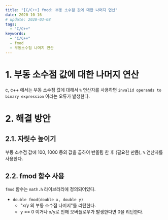 ```yaml
---
title: "[C/C++] fmod: 부동 소수점 값에 대한 나머지 연산"
date: 2020-10-16
# update: 2020-03-08
tags:
  - "C/C++"
keywords:
  - "C/C++"
  - fmod
  - 부동소수점 나머지 연산
---
```



# 1. 부동 소수점 값에 대한 나머지 연산

c, c++ 에서는 부동 소수점 값에 대해서 ``%`` 연산자를 사용하면 ``invalid operands to binary expression`` 이라는 오류가 발생한다. 


# 2. 해결 방안

## 2.1. 자릿수 높이기
부동 소수점 값에 100, 1000 등의 값을 곱하여 반올림 한 후 (필요한 만큼), ``%`` 연산자를 사용한다.


## 2.2. fmod 함수 사용

``fmod`` 함수는 ``math.h`` 라이브러리에 정의되어있다.

* ``double fmod(double x, double y)``
    * "x/y 의 부동 소수점 나머지"를 리턴한다.
    * y == 0 이거나 x/y로 인해 오버플로우가 발생한다면 0을 리턴한다.
